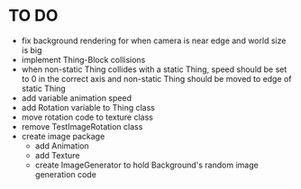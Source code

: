TO DO
=====

* fix background rendering for when camera is near edge and world size is big
* implement Thing-Block collisions
* when non-static Thing collides with a static Thing, speed should be set to 0 in the correct axis and non-static Thing should be moved to edge of static Thing
* add variable animation speed
* add Rotation variable to Thing class
* move rotation code to texture class
* remove TestImageRotation class
* create image package
  * add Animation
  * add Texture
  * create ImageGenerator to hold Background's random image generation code
